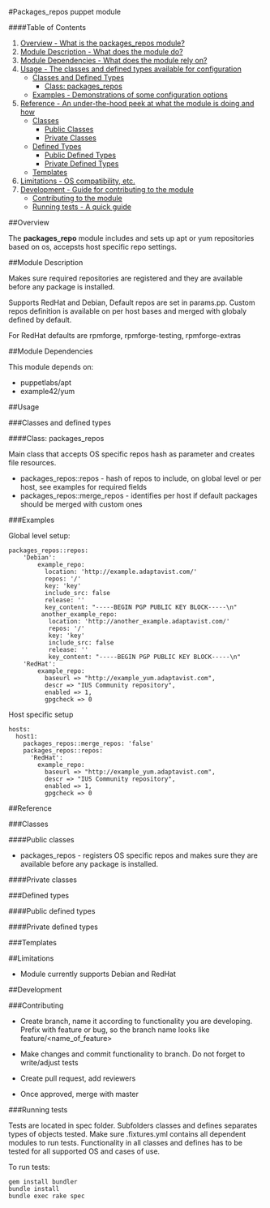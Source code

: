 #Packages_repos puppet module

####Table of Contents

1. [Overview - What is the packages_repos module?](#overview)
1. [Module Description - What does the module do?](#module-description)
1. [Module Dependencies - What does the module rely on?](#module-dependencies)
1. [Usage - The classes and defined types available for configuration](#usage)
    * [Classes and Defined Types](#classes-and-defined-types)
        * [Class: packages_repos](#class-packages_repos)
    * [Examples - Demonstrations of some configuration options](#examples)
1. [Reference - An under-the-hood peek at what the module is doing and how](#reference)
    * [Classes](#classes)
        * [Public Classes](#public-classes)
        * [Private Classes](#private-classes)
    * [Defined Types](#defined-types)
        * [Public Defined Types](#public-defined-types)
        * [Private Defined Types](#private-defined-types)
    * [Templates](#templates)
1. [Limitations - OS compatibility, etc.](#limitations)
1. [Development - Guide for contributing to the module](#development)
    * [Contributing to the module](#contributing)
    * [Running tests - A quick guide](#running-tests)

##Overview

The **packages_repo** module includes and sets up apt or yum repositories based on os, accepsts host specific repo settings.

##Module Description

Makes sure required repositories are registered and they are available before any package is installed.

Supports RedHat and Debian,
Default repos are set in params.pp. Custom repos definition is available on per host bases and merged with globaly defined by default.

For RedHat defaults are rpmforge, rpmforge-testing, rpmforge-extras

##Module Dependencies

This module depends on: 
* puppetlabs/apt
* example42/yum

##Usage

###Classes and defined types

####Class: packages_repos

Main class that accepts OS specific repos hash as parameter and creates file resources.

* packages_repos::repos - hash of repos to include, on global level or per host, see examples for required fields
* packages_repos::merge_repos - identifies per host if default packages should be merged with custom ones

###Examples

Global level setup:

```
packages_repos::repos:
    'Debian':
        example_repo:
          location: 'http://example.adaptavist.com/'
          repos: '/'
          key: 'key'
          include_src: false
          release: ''
          key_content: "-----BEGIN PGP PUBLIC KEY BLOCK-----\n"
         another_example_repo:
           location: 'http://another_example.adaptavist.com/'
           repos: '/'
           key: 'key'
           include_src: false
           release: ''
           key_content: "-----BEGIN PGP PUBLIC KEY BLOCK-----\n"
    'RedHat':
        example_repo:
          baseurl => "http://example_yum.adaptavist.com",
          descr => "IUS Community repository",
          enabled => 1,
          gpgcheck => 0
```

Host specific setup

```
hosts:
  host1:
    packages_repos::merge_repos: 'false'
    packages_repos::repos:
      'RedHat':
        example_repo:
          baseurl => "http://example_yum.adaptavist.com",
          descr => "IUS Community repository",
          enabled => 1,
          gpgcheck => 0
```

##Reference

###Classes

####Public classes

* packages_repos - registers OS specific repos and makes sure they are available before any package is installed.

####Private classes

###Defined types

####Public defined types

####Private defined types

###Templates

##Limitations

* Module currently supports Debian and RedHat

##Development

###Contributing

* Create branch, name it according to functionality you are developing. Prefix with feature or bug, so the branch name looks like feature/<name_of_feature>

* Make changes and commit functionality to branch. Do not forget to write/adjust tests

* Create pull request, add reviewers

* Once approved, merge with master

###Running tests

Tests are located in spec folder. Subfolders classes and defines separates types of objects tested. Make sure .fixtures.yml contains all dependent modules to run tests. Functionality in all classes and defines has to be tested for all supported OS and cases of use. 

To run tests:
```
gem install bundler
bundle install
bundle exec rake spec
```


